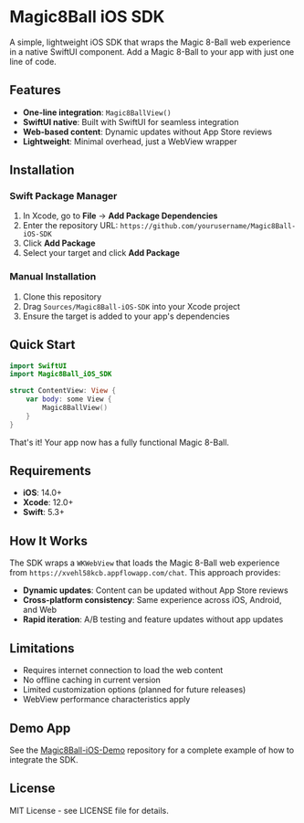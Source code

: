 # Magic8Ball iOS SDK

A simple, lightweight iOS SDK that wraps the Magic 8-Ball web experience in a native SwiftUI component. Add a Magic 8-Ball to your app with just one line of code.

## Features

- **One-line integration**: `Magic8BallView()`
- **SwiftUI native**: Built with SwiftUI for seamless integration
- **Web-based content**: Dynamic updates without App Store reviews
- **Lightweight**: Minimal overhead, just a WebView wrapper

## Installation

### Swift Package Manager

1. In Xcode, go to **File** → **Add Package Dependencies**
2. Enter the repository URL: `https://github.com/yourusername/Magic8Ball-iOS-SDK`
3. Click **Add Package**
4. Select your target and click **Add Package**

### Manual Installation

1. Clone this repository
2. Drag `Sources/Magic8Ball-iOS-SDK` into your Xcode project
3. Ensure the target is added to your app's dependencies

## Quick Start

```swift
import SwiftUI
import Magic8Ball_iOS_SDK

struct ContentView: View {
    var body: some View {
        Magic8BallView()
    }
}
```

That's it! Your app now has a fully functional Magic 8-Ball.

## Requirements

- **iOS**: 14.0+
- **Xcode**: 12.0+
- **Swift**: 5.3+

## How It Works

The SDK wraps a `WKWebView` that loads the Magic 8-Ball web experience from `https://xvehl58kcb.appflowapp.com/chat`. This approach provides:

- **Dynamic updates**: Content can be updated without App Store reviews
- **Cross-platform consistency**: Same experience across iOS, Android, and Web
- **Rapid iteration**: A/B testing and feature updates without app updates

## Limitations

- Requires internet connection to load the web content
- No offline caching in current version
- Limited customization options (planned for future releases)
- WebView performance characteristics apply

## Demo App

See the [Magic8Ball-iOS-Demo](https://github.com/yourusername/Magic8Ball-iOS-Demo) repository for a complete example of how to integrate the SDK.

## License

MIT License - see LICENSE file for details.
